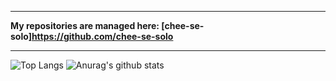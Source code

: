 ***
**My repositories are managed here: [chee-se-solo]<https://github.com/chee-se-solo>**
***
![Top Langs](https://github-readme-stats.vercel.app/api/top-langs/?username=chee-se&layout=compact)
![Anurag's github stats](https://github-readme-stats.vercel.app/api?username=chee-se&show_icons=true)
